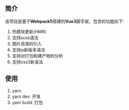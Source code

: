 ## 简介
该项目是基于**Webpack5**搭建的**Vue3**脚手架，包含的功能如下:

1. 热模块更新(HMR)
2. 支持scss语法
3. 图片资源的引入
4. 支持js新版本语法
5. 支持对打包构建产物的分析
6. 支持css3新语法

## 使用
1. yarn
2. yarn dev: 开发
3. yanr build: 打包